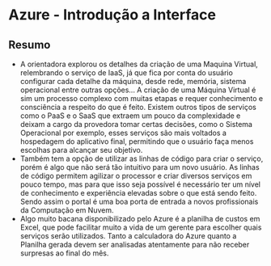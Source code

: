 # Azure - Introdução a Interface
## Resumo
* A orientadora explorou os detalhes da criação de uma Maquina Virtual, relembrando o serviço de IaaS, já que fica por conta do usuário configurar cada detalhe da máquina, desde rede, memória, sistema operacional entre outras opções... A criação de uma Máquina Virtual é sim um processo complexo com muitas etapas e requer conhecimento e consciência a respeito do que é feito. Existem outros tipos de serviços como o PaaS e o SaaS que extraem um pouco da complexidade e deixam a cargo da provedora tomar certas decisões, como o Sistema Operacional por exemplo, esses serviços são mais voltados a hospedagem do aplicativo final, permitindo que o usuário faça menos escolhas para alcançar seu objetivo.
* Também tem a opção de utilizar as linhas de código para criar o serviço, porém é algo que não será tão intuitivo para um novo usuário. As linhas de código permitem agilizar o processor e criar diversos serviços em pouco tempo, mas para que isso seja possível é necessário ter um nível de conhecimento e experiência elevadas sobre o que está sendo feito. Sendo assim o portal é uma boa porta de entrada a novos profissionais da Computação em Nuvem.
* Algo muito bacana disponibilizado pelo Azure é a planilha de custos em Excel, que pode facilitar muito a vida de um gerente para escolher quais serviços serão utilizados. Tanto a calculadora do Azure quanto a Planilha gerada devem ser analisadas atentamente para não receber surpresas ao final do mês.
